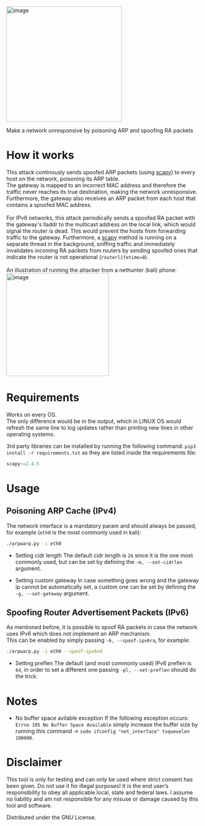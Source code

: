 <img width="301" alt="image" src="https://user-images.githubusercontent.com/59119926/184553797-ad7050a9-6455-45d1-b00f-b1ae5c90e8aa.png">

Make a network unresponsive by poisoning ARP and spoofing RA packets </br>

# How it works
This attack continously sends spoofed ARP packets (using [scapy](https://github.com/secdev/scapy)) to every host on the network, poisoning its ARP table. </br>
The gateway is mapped to an incorrect MAC address and therefore the traffic never reaches its true destination, making the network unresponsive. </br>
Furthermore, the gateway also receives an ARP packet from each host that contains a spoofed MAC address.
</br></br>
For IPv6 networks, this attack periodically sends a spoofed RA packet with the gateway's lladdr to the multicast address on the local link, which would signal the router is dead. This would prevent the hosts from forwarding traffic to the gateway. Furthermore, a [scapy](https://github.com/secdev/scapy) method is running on a separate thread in the background, sniffing traffic and immediately invalidates incoming RA packets from routers by sending spoofed ones that indicate the router is not operational (`routerlifetime=0`). </br></br>
An illustration of running the attacker from a nethunter (kali) phone: <br>
<img width="268" alt="image" src="https://user-images.githubusercontent.com/59119926/184556919-e8b286b4-6207-4c13-b791-5ec2744927c1.png">


# Requirements
Works on every OS. </br>
The only difference would be in the output, which in LINUX OS would refresh the same line to log updates rather than printing new lines in other operating systems.

3rd party libraries can be installed by running the following command: `pip3 install -r requirements.txt` as they are listed inside the requirements file:
```python
scapy~=2.4.5
```
# Usage

## Poisoning ARP Cache (IPv4)

The network interface is a mandatory param and should always be passed, for example (`eth0` is the most commonly used in kali): 
```bash
./arpwarp.py -i eth0
```

* Setting cidr length
The default cidr length is `24` since it is the one most commonly used, but can be set by defining the `-m, --set-cidrlen` argument.

* Setting custom gateway
In case something goes wrong and the gateway ip cannot be automatically set, a custom one can be set by defining the `-g, --set-gateway` argument.

## Spoofing Router Advertisement Packets (IPv6)
As mentioned before, it is possible to spoof RA packets in case the network uses IPv6 which does not implement an ARP mechanism. <br/>
This can be enabled by simply passing `-6, --spoof-ipv6ra`, for example:
```bash
./arpwarp.py -i eth0 --spoof-ipv6nd
```

* Setting preflen
The default (and most commonly used) IPv6 preflen is `64`, in order to set a different one passing `-pl, --set-preflen` should do the trick.

# Notes
* No buffer space avilable exception
If the following exception occurs: ```Errno 105 No Buffer Space Available```
simply increase the buffer size by running this command -> `sudo ifconfig "net_interface" txqueuelen 100000`. </br>


# Disclaimer

This tool is only for testing and can only be used where strict consent has been given. Do not use it for illegal purposes! It is the end user’s responsibility to obey all applicable local, state and federal laws. I assume no liability and am not responsible for any misuse or damage caused by this tool and software.

Distributed under the GNU License.
